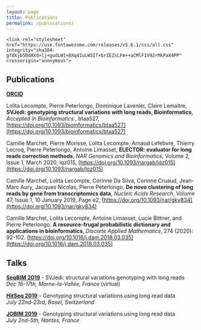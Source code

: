```yaml
---
layout: page
title: Publications
permalink: /publications/
---
```


```
<link rel="stylesheet" href="https://use.fontawesome.com/releases/v5.6.1/css/all.css" integrity="sha384-gfdkjb5BdAXd+lj+gudLWI+BXq4IuLW5IT+brZEZsLFm++aCMlF1V92rMkPaX4PP" crossorigin="anonymous">
```

## Publications

**[ORCID](http://orcid.org/0000-0001-8773-6317)**

Lolita Lecompte, Pierre Peterlongo, Dominique Lavenier, Claire Lemaitre, **SVJedi: genotyping structural variations with long reads, Bioinformatics**, *Accepted in Bioinformatics* , btaa527, [https://doi.org/10.1093/bioinformatics/btaa527](https://doi.org/10.1093/bioinformatics/btaa527)

Camille Marchet, Pierre Morisse, Lolita Lecompte, Arnaud Lefebvre, Thierry Lecroq, Pierre Peterlongo, Antoine Limasset, **ELECTOR: evaluator for long reads correction methods**, *NAR Genomics and Bioinformatics*, Volume 2, Issue 1, March 2020, lqz015, [https://doi.org/10.1093/nargab/lqz015](https://doi.org/10.1093/nargab/lqz015)

Camille Marchet, Lolita Lecompte, Corinne Da Silva, Corinne Cruaud, Jean-Marc Aury, Jacques Nicolas, Pierre Peterlongo, **De novo clustering of long reads by gene from transcriptomics data**, *Nucleic Acids Research*, Volume 47, Issue 1, 10 January 2019, Page e2, [https://doi.org/10.1093/nar/gky834](https://doi.org/10.1093/nar/gky834)

Camille Marchet, Lolita Lecompte, Antoine Limasset, Lucie Bittner, and Pierre Peterlongo. **A resource-frugal probabilistic dictionary and applications in bioinformatics**, *Discrete Applied Mathematics*, 274 (2020): 92-102. [https://doi.org/10.1016/j.dam.2018.03.035](https://doi.org/10.1016/j.dam.2018.03.035)

## Talks

**[SeqBIM 2019](https://seqbim.cnrs.fr/)** - SVJedi: structural variations genotyping with long reads  
 *Dec 16-17th, Marne-la-Vallée, France* (virtual)

**[HitSeq 2019](https://www.iscb.org/cms_addon/conferences/ismbeccb2019/hitseq.php)** - Genotyping structural variations using long read data  
*July 22nd-23rd, Basel, Switzerland*

**[JOBIM 2019](https://jobim2019.sciencesconf.org)** - Genotyping structural variations using long read data  
 *July 2nd-5th, Nantes, France*


